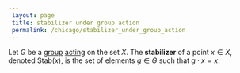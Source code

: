 ```yaml
---
 layout: page
 title: stabilizer under group action
 permalink: /chicago/stabilizer_under_group_action
---
```


Let $G$ be a [group](https://mathgloss.github.io/MathGloss/chicago/group) [acting](https://mathgloss.github.io/MathGloss/chicago/group_action) on the set $X$. The **stabilizer** of a point $x\in X$, denoted $\text{Stab}(x)$, is the set of elements $g\in G$ such that $g\cdot x = x$. 

